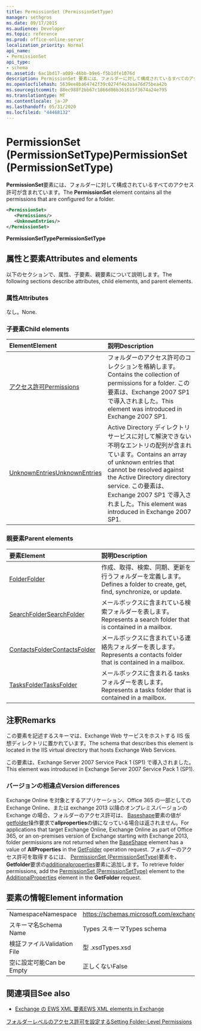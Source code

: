 ```yaml
---
title: PermissionSet (PermissionSetType)
manager: sethgros
ms.date: 09/17/2015
ms.audience: Developer
ms.topic: reference
ms.prod: office-online-server
localization_priority: Normal
api_name:
- PermissionSet
api_type:
- schema
ms.assetid: 6ac1bd17-a089-46bb-b9e6-f5b1dfe1076d
description: PermissionSet 要素には、フォルダーに対して構成されているすべてのアクセス許可が含まれています。
ms.openlocfilehash: 5639ee8ba64742f39c0274f4e3aaa76d75bea42b
ms.sourcegitcommit: 88ec988f2bb67c1866d06b361615f3674a24e795
ms.translationtype: MT
ms.contentlocale: ja-JP
ms.lasthandoff: 05/31/2020
ms.locfileid: "44468132"
---
```

# <a name="permissionset-permissionsettype"></a><span data-ttu-id="f7102-103">PermissionSet (PermissionSetType)</span><span class="sxs-lookup"><span data-stu-id="f7102-103">PermissionSet (PermissionSetType)</span></span>

<span data-ttu-id="f7102-104">**PermissionSet**要素には、フォルダーに対して構成されているすべてのアクセス許可が含まれています。</span><span class="sxs-lookup"><span data-stu-id="f7102-104">The **PermissionSet** element contains all the permissions that are configured for a folder.</span></span> 
  
```XML
<PermissionSet>
   <Permissions/>
   <UnknownEntries/>
</PermissionSet>
```

 <span data-ttu-id="f7102-105">**PermissionSetType**</span><span class="sxs-lookup"><span data-stu-id="f7102-105">**PermissionSetType**</span></span>
## <a name="attributes-and-elements"></a><span data-ttu-id="f7102-106">属性と要素</span><span class="sxs-lookup"><span data-stu-id="f7102-106">Attributes and elements</span></span>

<span data-ttu-id="f7102-107">以下のセクションで、属性、子要素、親要素について説明します。</span><span class="sxs-lookup"><span data-stu-id="f7102-107">The following sections describe attributes, child elements, and parent elements.</span></span>
  
### <a name="attributes"></a><span data-ttu-id="f7102-108">属性</span><span class="sxs-lookup"><span data-stu-id="f7102-108">Attributes</span></span>

<span data-ttu-id="f7102-109">なし。</span><span class="sxs-lookup"><span data-stu-id="f7102-109">None.</span></span>
  
### <a name="child-elements"></a><span data-ttu-id="f7102-110">子要素</span><span class="sxs-lookup"><span data-stu-id="f7102-110">Child elements</span></span>

|<span data-ttu-id="f7102-111">**Element**</span><span class="sxs-lookup"><span data-stu-id="f7102-111">**Element**</span></span>|<span data-ttu-id="f7102-112">**説明**</span><span class="sxs-lookup"><span data-stu-id="f7102-112">**Description**</span></span>|
|:-----|:-----|
|[<span data-ttu-id="f7102-113">アクセス許可</span><span class="sxs-lookup"><span data-stu-id="f7102-113">Permissions</span></span>](permissions.md) <br/> |<span data-ttu-id="f7102-114">フォルダーのアクセス許可のコレクションを格納します。</span><span class="sxs-lookup"><span data-stu-id="f7102-114">Contains the collection of permissions for a folder.</span></span> <span data-ttu-id="f7102-115">この要素は、Exchange 2007 SP1 で導入されました。</span><span class="sxs-lookup"><span data-stu-id="f7102-115">This element was introduced in Exchange 2007 SP1.</span></span>  <br/> |
|[<span data-ttu-id="f7102-116">UnknownEntries</span><span class="sxs-lookup"><span data-stu-id="f7102-116">UnknownEntries</span></span>](unknownentries.md) <br/> |<span data-ttu-id="f7102-117">Active Directory ディレクトリサービスに対して解決できない不明なエントリの配列が含まれています。</span><span class="sxs-lookup"><span data-stu-id="f7102-117">Contains an array of unknown entries that cannot be resolved against the Active Directory directory service.</span></span> <span data-ttu-id="f7102-118">この要素は、Exchange 2007 SP1 で導入されました。</span><span class="sxs-lookup"><span data-stu-id="f7102-118">This element was introduced in Exchange 2007 SP1.</span></span>  <br/> |
   
### <a name="parent-elements"></a><span data-ttu-id="f7102-119">親要素</span><span class="sxs-lookup"><span data-stu-id="f7102-119">Parent elements</span></span>

|<span data-ttu-id="f7102-120">**要素**</span><span class="sxs-lookup"><span data-stu-id="f7102-120">**Element**</span></span>|<span data-ttu-id="f7102-121">**説明**</span><span class="sxs-lookup"><span data-stu-id="f7102-121">**Description**</span></span>|
|:-----|:-----|
|[<span data-ttu-id="f7102-122">Folder</span><span class="sxs-lookup"><span data-stu-id="f7102-122">Folder</span></span>](folder.md) <br/> |<span data-ttu-id="f7102-123">作成、取得、検索、同期、更新を行うフォルダーを定義します。</span><span class="sxs-lookup"><span data-stu-id="f7102-123">Defines a folder to create, get, find, synchronize, or update.</span></span>  <br/> |
|[<span data-ttu-id="f7102-124">SearchFolder</span><span class="sxs-lookup"><span data-stu-id="f7102-124">SearchFolder</span></span>](searchfolder.md) <br/> |<span data-ttu-id="f7102-125">メールボックスに含まれている検索フォルダーを表します。</span><span class="sxs-lookup"><span data-stu-id="f7102-125">Represents a search folder that is contained in a mailbox.</span></span>  <br/> |
|[<span data-ttu-id="f7102-126">ContactsFolder</span><span class="sxs-lookup"><span data-stu-id="f7102-126">ContactsFolder</span></span>](contactsfolder.md) <br/> |<span data-ttu-id="f7102-127">メールボックスに含まれている連絡先フォルダーを表します。</span><span class="sxs-lookup"><span data-stu-id="f7102-127">Represents a contacts folder that is contained in a mailbox.</span></span>  <br/> |
|[<span data-ttu-id="f7102-128">TasksFolder</span><span class="sxs-lookup"><span data-stu-id="f7102-128">TasksFolder</span></span>](tasksfolder.md) <br/> |<span data-ttu-id="f7102-129">メールボックスに含まれる tasks フォルダーを表します。</span><span class="sxs-lookup"><span data-stu-id="f7102-129">Represents a tasks folder that is contained in a mailbox.</span></span>  <br/> |
   
## <a name="remarks"></a><span data-ttu-id="f7102-130">注釈</span><span class="sxs-lookup"><span data-stu-id="f7102-130">Remarks</span></span>

<span data-ttu-id="f7102-131">この要素を記述するスキーマは、Exchange Web サービスをホストする IIS 仮想ディレクトリに置かれています。</span><span class="sxs-lookup"><span data-stu-id="f7102-131">The schema that describes this element is located in the IIS virtual directory that hosts Exchange Web Services.</span></span>
  
<span data-ttu-id="f7102-132">この要素は、Exchange Server 2007 Service Pack 1 (SP1) で導入されました。</span><span class="sxs-lookup"><span data-stu-id="f7102-132">This element was introduced in Exchange Server 2007 Service Pack 1 (SP1).</span></span>
  
### <a name="version-differences"></a><span data-ttu-id="f7102-133">バージョンの相違点</span><span class="sxs-lookup"><span data-stu-id="f7102-133">Version differences</span></span>

<span data-ttu-id="f7102-134">Exchange Online を対象とするアプリケーション、Office 365 の一部としての Exchange Online、または exchange 2013 以降のオンプレミスバージョンの Exchange の場合、フォルダーのアクセス許可は、 [Baseshape](baseshape.md)要素の値が[getfolder](getfolder-operation.md)操作要求で**allproperties**の値になっている場合は返されません。</span><span class="sxs-lookup"><span data-stu-id="f7102-134">For applications that target Exchange Online, Exchange Online as part of Office 365, or an on-premises version of Exchange starting with Exchange 2013, folder permissions are not returned when the [BaseShape](baseshape.md) element has a value of **AllProperties** in the [GetFolder](getfolder-operation.md) operation request.</span></span> <span data-ttu-id="f7102-135">フォルダーのアクセス許可を取得するには、 [PermissionSet (PermissionSetType)](permissionset-permissionsettype.md)要素を、 **Getfolder**要求の[additionalproperties](additionalproperties.md)要素に追加します。</span><span class="sxs-lookup"><span data-stu-id="f7102-135">To retrieve folder permissions, add the [PermissionSet (PermissionSetType)](permissionset-permissionsettype.md) element to the [AdditionalProperties](additionalproperties.md) element in the **GetFolder** request.</span></span> 
  
## <a name="element-information"></a><span data-ttu-id="f7102-136">要素の情報</span><span class="sxs-lookup"><span data-stu-id="f7102-136">Element information</span></span>

|||
|:-----|:-----|
|<span data-ttu-id="f7102-137">Namespace</span><span class="sxs-lookup"><span data-stu-id="f7102-137">Namespace</span></span>  <br/> |https://schemas.microsoft.com/exchange/services/2006/types  <br/> |
|<span data-ttu-id="f7102-138">スキーマ名</span><span class="sxs-lookup"><span data-stu-id="f7102-138">Schema Name</span></span>  <br/> |<span data-ttu-id="f7102-139">Types スキーマ</span><span class="sxs-lookup"><span data-stu-id="f7102-139">Types schema</span></span>  <br/> |
|<span data-ttu-id="f7102-140">検証ファイル</span><span class="sxs-lookup"><span data-stu-id="f7102-140">Validation File</span></span>  <br/> |<span data-ttu-id="f7102-141">型 .xsd</span><span class="sxs-lookup"><span data-stu-id="f7102-141">Types.xsd</span></span>  <br/> |
|<span data-ttu-id="f7102-142">空に設定可能</span><span class="sxs-lookup"><span data-stu-id="f7102-142">Can be Empty</span></span>  <br/> |<span data-ttu-id="f7102-143">正しくない</span><span class="sxs-lookup"><span data-stu-id="f7102-143">False</span></span>  <br/> |
   
## <a name="see-also"></a><span data-ttu-id="f7102-144">関連項目</span><span class="sxs-lookup"><span data-stu-id="f7102-144">See also</span></span>



- [<span data-ttu-id="f7102-145">Exchange の EWS XML 要素</span><span class="sxs-lookup"><span data-stu-id="f7102-145">EWS XML elements in Exchange</span></span>](ews-xml-elements-in-exchange.md)


[<span data-ttu-id="f7102-146">フォルダーレベルのアクセス許可を設定する</span><span class="sxs-lookup"><span data-stu-id="f7102-146">Setting Folder-Level Permissions</span></span>](https://msdn.microsoft.com/library/c7530e86-5112-401c-b10a-9c054ae59f07%28Office.15%29.aspx)

